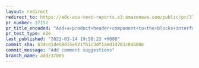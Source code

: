 ```yaml
---
layout: redirect
redirect_to: https://a8c-woo-test-reports.s3.amazonaws.com/public/pr/37152/e2e/index.html
pr_number: 37152
pr_title_encoded: "Add+a+product+header+component+to+the+blocks+interface"
pr_test_type: e2e
last_published: "2023-03-14 19:58:23 +0000"
commit_sha: b34cd1de08d15e921f61c3df1aed3d783c04600e
commit_message: "Add comment suggestions"
branch_name: add/37005
---
```

